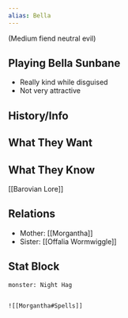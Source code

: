 ```yaml
---
alias: Bella
---
```

(Medium fiend neutral evil)
## Playing Bella Sunbane
- Really kind while disguised
- Not very attractive

## History/Info

## What They Want

## What They Know
[[Barovian Lore]]

## Relations
- Mother: [[Morgantha]]
- Sister: [[Offalia Wormwiggle]]

## Stat Block

```statblock
monster: Night Hag
```

```dataviewjs
```
	![[Morgantha#Spells]]